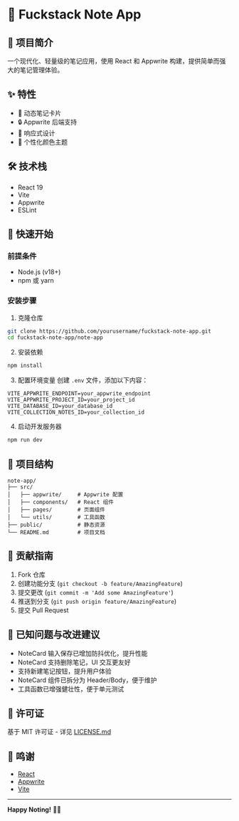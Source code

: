 # 🚀 Fuckstack Note App

## 📝 项目简介

一个现代化、轻量级的笔记应用，使用 React 和 Appwrite 构建，提供简单而强大的笔记管理体验。

## ✨ 特性

- 🌈 动态笔记卡片
- 🔒 Appwrite 后端支持
- 📱 响应式设计
- 🎨 个性化颜色主题

## 🛠 技术栈

- React 19
- Vite
- Appwrite
- ESLint

## 🚀 快速开始

### 前提条件

- Node.js (v18+)
- npm 或 yarn

### 安装步骤

1. 克隆仓库
```bash
git clone https://github.com/yourusername/fuckstack-note-app.git
cd fuckstack-note-app/note-app
```

2. 安装依赖
```bash
npm install
```

3. 配置环境变量
创建 `.env` 文件，添加以下内容：
```
VITE_APPWRITE_ENDPOINT=your_appwrite_endpoint
VITE_APPWRITE_PROJECT_ID=your_project_id
VITE_DATABASE_ID=your_database_id
VITE_COLLECTION_NOTES_ID=your_collection_id
```

4. 启动开发服务器
```bash
npm run dev
```

## 📂 项目结构

```
note-app/
├── src/
│   ├── appwrite/     # Appwrite 配置
│   ├── components/   # React 组件
│   ├── pages/        # 页面组件
│   └── utils/        # 工具函数
├── public/           # 静态资源
└── README.md         # 项目文档
```

## 🤝 贡献指南

1. Fork 仓库
2. 创建功能分支 (`git checkout -b feature/AmazingFeature`)
3. 提交更改 (`git commit -m 'Add some AmazingFeature'`)
4. 推送到分支 (`git push origin feature/AmazingFeature`)
5. 提交 Pull Request

## 🐞 已知问题与改进建议

- NoteCard 输入保存已增加防抖优化，提升性能
- NoteCard 支持删除笔记，UI 交互更友好
- 支持新建笔记按钮，提升用户体验
- NoteCard 组件已拆分为 Header/Body，便于维护
- 工具函数已增强健壮性，便于单元测试

## 📄 许可证

基于 MIT 许可证 - 详见 [LICENSE.md](LICENSE.md)

## 🌟 鸣谢

- [React](https://reactjs.org/)
- [Appwrite](https://appwrite.io/)
- [Vite](https://vitejs.dev/)

---

**Happy Noting!** 📓✨